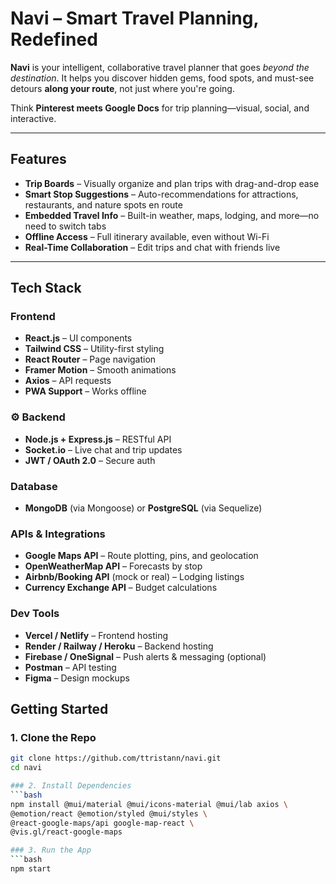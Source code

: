 # Navi – Smart Travel Planning, Redefined

**Navi** is your intelligent, collaborative travel planner that goes *beyond the destination*. It helps you discover hidden gems, food spots, and must-see detours **along your route**, not just where you're going.

Think **Pinterest meets Google Docs** for trip planning—visual, social, and interactive.

---

## Features

- **Trip Boards** – Visually organize and plan trips with drag-and-drop ease  
- **Smart Stop Suggestions** – Auto-recommendations for attractions, restaurants, and nature spots en route  
- **Embedded Travel Info** – Built-in weather, maps, lodging, and more—no need to switch tabs  
- **Offline Access** – Full itinerary available, even without Wi-Fi  
- **Real-Time Collaboration** – Edit trips and chat with friends live  

---

## Tech Stack

### Frontend
- **React.js** – UI components  
- **Tailwind CSS** – Utility-first styling  
- **React Router** – Page navigation  
- **Framer Motion** – Smooth animations  
- **Axios** – API requests  
- **PWA Support** – Works offline  

### ⚙️ Backend
- **Node.js + Express.js** – RESTful API  
- **Socket.io** – Live chat and trip updates  
- **JWT / OAuth 2.0** – Secure auth  

### Database
- **MongoDB** (via Mongoose) or **PostgreSQL** (via Sequelize)

### APIs & Integrations
- **Google Maps API** – Route plotting, pins, and geolocation  
- **OpenWeatherMap API** – Forecasts by stop  
- **Airbnb/Booking API** (mock or real) – Lodging listings  
- **Currency Exchange API** – Budget calculations  

### Dev Tools
- **Vercel / Netlify** – Frontend hosting  
- **Render / Railway / Heroku** – Backend hosting  
- **Firebase / OneSignal** – Push alerts & messaging (optional)  
- **Postman** – API testing  
- **Figma** – Design mockups  


## Getting Started

### 1. Clone the Repo
```bash
git clone https://github.com/ttristann/navi.git
cd navi

### 2. Install Dependencies
```bash
npm install @mui/material @mui/icons-material @mui/lab axios \
@emotion/react @emotion/styled @mui/styles \
@react-google-maps/api google-map-react \
@vis.gl/react-google-maps

### 3. Run the App
```bash
npm start


